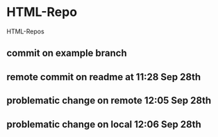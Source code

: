 # HTML-Repo
HTML-Repos

## commit on example branch

## remote commit on readme at 11:28 Sep 28th

## problematic change on remote 12:05 Sep 28th

## problematic change on local 12:06 Sep 28th
